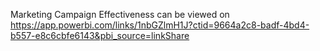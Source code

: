 Marketing Campaign Effectiveness can be viewed on https://app.powerbi.com/links/1nbGZlmH1J?ctid=9664a2c8-badf-4bd4-b557-e8c6cbfe6143&pbi_source=linkShare
